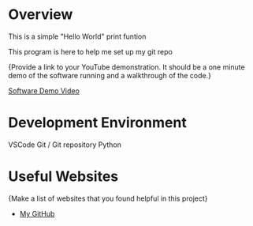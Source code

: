 # Overview

This is a simple "Hello World" print funtion

This program is here to help me set up my git repo

{Provide a link to your YouTube demonstration.  It should be a one minute demo of the software running and a walkthrough of the code.}

[Software Demo Video](http://youtube.link.goes.here)

# Development Environment

VSCode 
Git / Git repository
Python

# Useful Websites

{Make a list of websites that you found helpful in this project}
* [My GitHub](https://github.com/iCarrin)
